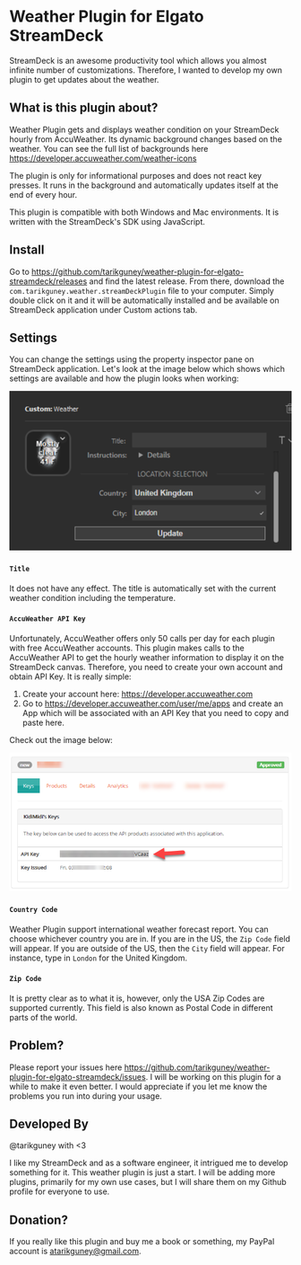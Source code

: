 # Weather Plugin for Elgato StreamDeck

StreamDeck is an awesome productivity tool which allows you almost infinite number of customizations. Therefore, I wanted to develop my own plugin to get updates about the weather.

## What is this plugin about?

Weather Plugin gets and displays weather condition on your StreamDeck hourly from AccuWeather. Its dynamic background changes based on the weather. You can see the full list of backgrounds here https://developer.accuweather.com/weather-icons

The plugin is only for informational purposes and does not react key presses. It runs in the background and automatically updates itself at the end of every hour.

This plugin is compatible with both Windows and Mac environments. It is written with the StreamDeck's SDK using JavaScript. 

## Install

Go to https://github.com/tarikguney/weather-plugin-for-elgato-streamdeck/releases and find the latest release. From there, download the `com.tarikguney.weather.streamDeckPlugin` file to your computer. Simply double click on it and it will be automatically installed and be available on StreamDeck application under Custom actions tab.

## Settings

You can change the settings using the property inspector pane on StreamDeck application. Let's look at the image below which shows which settings are available and how the plugin looks when working:

![weather-plugin](mainlook.png)

#### `Title`

It does not have any effect. The title is automatically set with the current weather condition including the temperature.

#### `AccuWeather API Key`

Unfortunately, AccuWeather offers only 50 calls per day for each plugin with free AccuWeather accounts. This plugin makes calls to the AccuWeather API to get the hourly weather information to display it on the StreamDeck canvas. Therefore, you need to create your own account and obtain API Key. It is really simple:

1. Create your account here: https://developer.accuweather.com
2. Go to https://developer.accuweather.com/user/me/apps and create an App which will be associated with an API Key that you need to copy and paste here.

Check out the image below:

![api-key-2](key-obtain.png)

#### `Country Code`

Weather Plugin support international weather forecast report. You can choose whichever country you are in. If you are in the US, the `Zip Code` field will appear. If you are outside of the US, then the `City` field will appear. For instance, type in `London` for the United Kingdom.

#### `Zip Code`

It is pretty clear as to what it is, however, only the USA Zip Codes are supported currently. This field is also known as Postal Code in different parts of the world.


## Problem?

Please report your issues here https://github.com/tarikguney/weather-plugin-for-elgato-streamdeck/issues. I will be working on this plugin for a while to make it even better. I would appreciate if you let me know the problems you run into during your usage.

## Developed By

@tarikguney with <3

I like my StreamDeck and as a software engineer, it intrigued me to develop something for it. This weather plugin is just a start. I will be adding more plugins, primarily for my own use cases, but I will share them on my Github profile for everyone to use.

## Donation?
If you really like this plugin and buy me a book or something, my PayPal account is atarikguney@gmail.com. 
